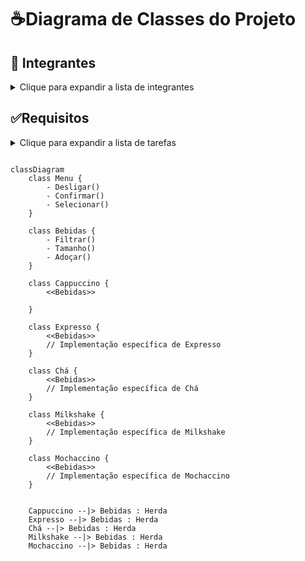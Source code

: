 # ☕Diagrama de Classes do Projeto

## 📄 Integrantes 

<details>
  <summary>Clique para expandir a lista de integrantes</summary>
  
  - Pedro Antônio
  - Vinícius Moraes
  - Bruno Correa
</details>

## ✅Requisitos

<details>
  <summary>Clique para expandir a lista de tarefas</summary>
  
  - [ ] Programa estruturado em classes de acordo com o princípio de encapsulamento
  - [ ] Mínimo de 5 classes
  - [ ] 1 classe Abstrata
  - [ ] 1 método Abstrato
  - [ ] Total de 10 atributos e 10 métodos
  - [ ] 
  - [ ]
</details>





```mermaid

classDiagram
    class Menu {
        - Desligar()
        - Confirmar()
        - Selecionar()
    }

    class Bebidas {
        - Filtrar()
        - Tamanho()
        - Adoçar()
    }

    class Cappuccino {
        <<Bebidas>>
        
    }

    class Expresso {
        <<Bebidas>>
        // Implementação específica de Expresso
    }

    class Chá {
        <<Bebidas>>
        // Implementação específica de Chá
    }

    class Milkshake {
        <<Bebidas>>
        // Implementação específica de Milkshake
    }

    class Mochaccino {
        <<Bebidas>>
        // Implementação específica de Mochaccino
    }

   
    Cappuccino --|> Bebidas : Herda
    Expresso --|> Bebidas : Herda
    Chá --|> Bebidas : Herda
    Milkshake --|> Bebidas : Herda
    Mochaccino --|> Bebidas : Herda

